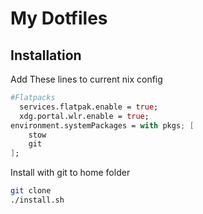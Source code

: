 [//]: <> (ctl+shift+V  is the open preview)
# My Dotfiles



## Installation

Add These lines to current nix config
```nix
#Flatpacks
  services.flatpak.enable = true;
  xdg.portal.wlr.enable = true;
environment.systemPackages = with pkgs; [
    stow
    git
];
```
Install with git to home folder

```bash
git clone
./install.sh
```